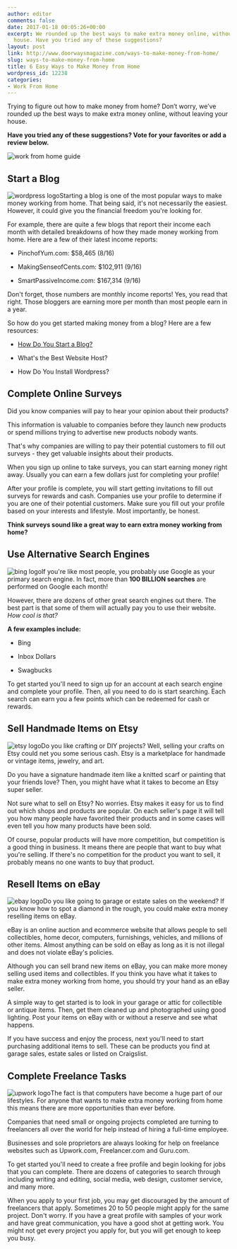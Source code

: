 ```yaml
---
author: editor
comments: false
date: 2017-01-18 00:05:26+00:00
excerpt: We rounded up the best ways to make extra money online, without leaving your
  house. Have you tried any of these suggestions?
layout: post
link: http://www.doorwaysmagazine.com/ways-to-make-money-from-home/
slug: ways-to-make-money-from-home
title: 6 Easy Ways to Make Money from Home
wordpress_id: 12238
categories:
- Work From Home
---
```


Trying to figure out how to make money from home? Don’t worry, we’ve rounded up the best ways to make extra money online, without leaving your house.

**Have you tried any of these suggestions? Vote for your favorites or add a review below.**

![work from home guide](http://www.doorwaysmagazine.com/wp-content/uploads/work_from_home_guide.jpg)



## Start a Blog



![wordpress logo](http://www.doorwaysmagazine.com/wp-content/uploads/wordpress_logo-150x150.png)Starting a blog is one of the most popular ways to make money working from home. That being said, it's not necessarily the easiest. However, it could give you the financial freedom you're looking for.

For example, there are quite a few blogs that report their income each month with detailed breakdowns of how they made money working from home. Here are a few of their latest income reports:





  * PinchofYum.com: $58,465 (8/16)


  * MakingSenseofCents.com: $102,911 (9/16)


  * SmartPassiveIncome.com: $167,314 (9/16)



Don't forget, those numbers are monthly income reports! Yes, you read that right. Those bloggers are earning more per month than most people earn in a year.

So how do you get started making money from a blog? Here are a few resources:



  * [How Do You Start a Blog?](http://www.doorwaysmagazine.com/start-a-blog/)


  * What's the Best Website Host?


  * How Do You Install Wordpress?





## Complete Online Surveys



Did you know companies will pay to hear your opinion about their products? 

This information is valuable to companies before they launch new products or spend millions trying to advertise new products nobody wants. 

That's why companies are willing to pay their potential customers to fill out surveys - they get valuable insights about their products.

When you sign up online to take surveys, you can start earning money right away. Usually you can earn a few dollars just for completing your profile!

After your profile is complete, you will start getting invitations to fill out surveys for rewards and cash. Companies use your profile to determine if you are one of their potential customers. Make sure you fill out your profile based on your interests and lifestyle. Most importantly, be honest.

**Think surveys sound like a great way to earn extra money working from home?**



## Use Alternative Search Engines



![bing logo](http://www.doorwaysmagazine.com/wp-content/uploads/bing_logo-150x150.png)If you're like most people, you probably use Google as your primary search engine. In fact, more than **100 BILLION searches** are performed on Google each month!

However, there are dozens of other great search engines out there. The best part is that some of them will actually pay you to use their website. _How cool is that?_

**A few examples include:**





  * Bing


  * Inbox Dollars


  * Swagbucks



To get started you'll need to sign up for an account at each search engine and complete your profile. Then, all you need to do is start searching. Each search can earn you a few points which can be redeemed for cash or rewards.



## Sell Handmade Items on Etsy



![etsy logo](http://www.doorwaysmagazine.com/wp-content/uploads/etsy_logo-150x150.jpg)Do you like crafting or DIY projects? Well, selling your crafts on Etsy could net you some serious cash. Etsy is a marketplace for handmade or vintage items, jewelry, and art. 

Do you have a signature handmade item like a knitted scarf or painting that your friends love? Then, you might have what it takes to become an Etsy super seller.

Not sure what to sell on Etsy? No worries. Etsy makes it easy for us to find out which shops and products are popular. On each seller's page it will tell you how many people have favorited their products and in some cases will even tell you how many products have been sold.

Of course, popular products will have more competition, but competition is a good thing in business. It means there are people that want to buy what you're selling. If there's no competition for the product you want to sell, it probably means no one wants to buy that product.



## Resell Items on eBay



![ebay logo](http://www.doorwaysmagazine.com/wp-content/uploads/ebay_logo-150x150.png)Do you like going to garage or estate sales on the weekend? If you know how to spot a diamond in the rough, you could make extra money reselling items on eBay.

eBay is an online auction and ecommerce website that allows people to sell collectibles, home decor, computers, furnishings, vehicles, and millions of other items. Almost anything can be sold on eBay as long as it is not illegal and does not violate eBay's policies.

Although you can sell brand new items on eBay, you can make more money selling used items and collectibles. If you think you have what it takes to make extra money working from home, you should try your hand as an eBay seller.

A simple way to get started is to look in your garage or attic for collectible or antique items. Then, get them cleaned up and photographed using good lighting. Post your items on eBay with or without a reserve and see what happens. 

If you have success and enjoy the process, next you'll need to start purchasing additional items to sell. These can be products you find at garage sales, estate sales or listed on Craigslist.



## Complete Freelance Tasks



![upwork logo](http://www.doorwaysmagazine.com/wp-content/uploads/upwork_logo-150x150.png)The fact is that computers have become a huge part of our lifestyles. For anyone that wants to make extra money working from home this means there are more opportunities than ever before. 

Companies that need small or ongoing projects completed are turning to freelancers all over the world for help instead of hiring a full-time employee.

Businesses and sole proprietors are always looking for help on freelance websites such as Upwork.com, Freelancer.com and Guru.com.

To get started you'll need to create a free profile and begin looking for jobs that you can complete. There are dozens of categories to search through including writing and editing, social media, web design, customer service, and many more.

When you apply to your first job, you may get discouraged by the amount of freelancers that apply. Sometimes 20 to 50 people might apply for the same project. Don't worry. If you have a great profile with samples of your work and have great communication, you have a good shot at getting work. You might not get every project you apply for, but you will get enough to keep you busy.
